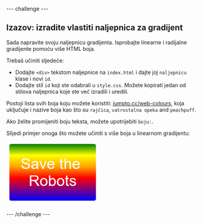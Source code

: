 \--- challenge \---

## Izazov: izradite vlastiti naljepnica za gradijent

Sada napravite svoju naljepnicu gradijenta. Isprobajte linearne i radijalne gradijente pomoću više HTML boja.

Trebaš učiniti sljedeće:

+ Dodajte `<div>` tekstom naljepnice na `index.html` i dajte joj `naljepnicu` klase i novi `id`.
+ Dodajte stil `id` koji ste odabrali u `style.css`. Možete kopirati jedan od stilova naljepnica koje ste već izradili i uredili. 

Postoji lista svih boja koju možete koristiti: [jumpto.cc/web-colours](http://jumpto.cc/web-colours), koja uključuje i nazive boja kao što su `rajčica`, `vatrostalna opeka` and `peachpuff`.

Ako želite promijeniti boju teksta, možete upotrijebiti `boju:`.

Slijedi primjer onoga što možete učiniti s više boja u linearnom gradijentu:

![screenshot](images/stickers-save-robots.png)

\--- /challenge \---